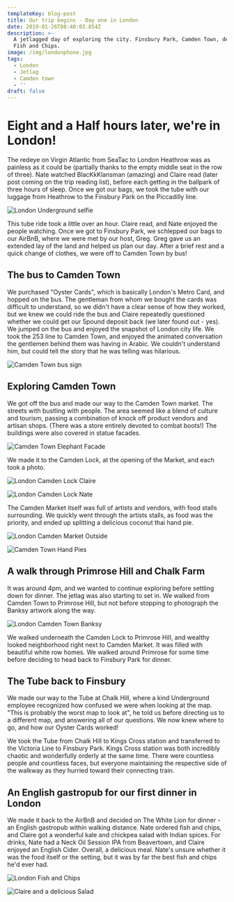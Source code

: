 ```yaml
---
templateKey: blog-post
title: Our trip begins - Day one in London
date: 2019-01-26T08:40:03.854Z
description: >-
  A jetlagged day of exploring the city. Finsbury Park, Camden Town, delicious
  Fish and Chips.
image: /img/londonphone.jpg
tags:
  - London
  - Jetlag
  - Camden town
  - ''
draft: false
---
```



# Eight and a Half hours later, we're in London!

The redeye on Virgin Atlantic from SeaTac to London Heathrow was as painless as it could be (partially thanks to the empty middle seat in the row of three). Nate watched BlacKkKlansman (amazing) and Claire read (later post coming on the trip reading list), before each getting in the ballpark of three hours of sleep. Once we got our bags, we took the tube with our luggage from Heathrow to the Finsbury Park on the Piccadilly line. 

![London Underground selfie](/img/londonug.jpg "London Underground selfie")

This tube ride took a little over an hour. Claire read, and Nate enjoyed the people watching. Once we got to Finsbury Park, we schlepped our bags to our AirBnB, where we were met by our host, Greg. Greg gave us an extended lay of the land and helped us plan our day.  After a brief rest and a quick change of clothes, we were off to Camden Town by bus!

## The bus to Camden Town

We purchased "Oyster Cards", which is basically London's Metro Card, and hopped on the bus. The gentleman from whom we bought the cards was difficult to understand, so we didn't have a clear sense of how they worked, but we knew we could ride the bus and Claire repeatedly questioned whether we could get our 5pound deposit back (we later found out - yes). We jumped on the bus and enjoyed the snapshot of London city life. We took the 253 line to Camden Town, and enjoyed the animated conversation the gentlemen behind them was having in Arabic. We couldn't understand him, but could tell the story that he was telling was hilarious. 

![Camden Town bus sign](/img/londoncamdentownbus.jpg "Camden Town bus sign")

## Exploring Camden Town

We got off the bus and made our way to the Camden Town market. The streets with bustling with people. The area seemed like a blend of culture and tourism, passing a combination of knock off product vendors and artisan shops. (There was a store entirely devoted to combat boots!) The buildings were also covered in statue facades. 

![Camden Town Elephant Facade](/img/londoncamdenfacade.jpg "Camden Town Elephant Facade")

We made it to the Camden Lock, at the opening of the Market, and each took a photo. 

![London Camden Lock Claire](/img/londoncamdenlockclaire.jpg "London Camden Lock Claire")

![London Camden Lock Nate](/img/londoncamdenlocknate.jpg "London Camden Lock Nate")

The Camden Market itself was full of artists and vendors, with food stalls surrounding. We quickly went through the artists stalls, as food was the priority, and ended up splitting a delicious coconut thai hand pie.

![London Camden Market Outside](/img/londoncamdenmarketoutside.jpg "London Camden Market Outside")

![Camden Town Hand Pies](/img/londoncamdenhandpie.jpg "Camden Town Hand Pies")



## A walk through Primrose Hill and Chalk Farm 

It was around 4pm, and we wanted to continue exploring before settling down for dinner. The jetlag was also starting to set in. We walked from Camden Town to Primrose Hill, but not before stopping to photograph the Banksy artwork along the way. 

![London Camden Town Banksy](/img/londoncamdenbanksy.jpg "London Camden Town Banksy")

We walked underneath the Camden Lock to Primrose Hill, and wealthy looked neighborhood right next to Camden Market. It was filled with beautiful white row homes. We walked around Primrose for some time before deciding to head back to Finsbury Park for dinner. 

## The Tube back to Finsbury

We made our way to the Tube at Chalk Hill, where a kind Underground employee recognized how confused we were when looking at the map. "This is probably the worst map to look at", he told us before directing us to a different map, and answering all of our questions. We now knew where to go, and how our Oyster Cards worked! 

We took the Tube from Chalk Hill to Kings Cross station and transferred to the Victoria Line to Finsbury Park. Kings Cross station was both incredibly chaotic and wonderfully orderly at the same time. There were countless people and countless faces, but everyone maintaining the respective side of the walkway as they hurried toward their connecting train. 

## An English gastropub for our first dinner in London

We made it back to the AirBnB and decided on The White Lion for dinner - an English gastropub within walking distance. Nate ordered fish and chips, and Claire got a wonderful kale and chickpea salad with Indian spices. For drinks, Nate had a Neck Oil Session IPA from Beavertown, and Claire enjoyed an English Cider. Overall, a delicious meal. Nate's unsure whether it was the food itself or the setting, but it was by far the best fish and chips he'd ever had. 

![London Fish and Chips](/img/londonfishandchips.jpg "London Fish and Chips")

![Claire and a delicious Salad](/img/londonciaireandsalad.jpg "Claire and a delicious Salad")

